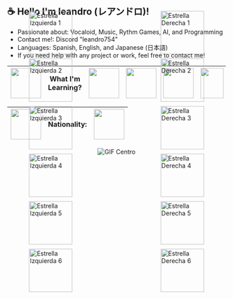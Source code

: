 ## ☕ Hello I'm leandro (レアンドロ)!
* Passionate about: Vocaloid, Music, Rythm Games, AI, and Programming
* Contact me!: Discord "leandro754"
* Languages: Spanish, English, and Japanese (日本語)
* If you need help with any project or work, feel free to contact me! 


| <img src="https://github.com/user-attachments/assets/1ac8a5ad-3bee-41a4-94cc-46cc1337741a" width="70" height="70"> |What I'm Learning?<br> | <img src="https://github.com/user-attachments/assets/7a87d8bd-f341-4e64-aa89-ea2d98235cca" width="70" height="70"> | <img src="https://github.com/user-attachments/assets/835137fa-a313-4962-a3ed-592074f522a5" width="70" height="70"> | <img src="https://github.com/user-attachments/assets/61821bf2-3a68-4d1e-999f-461eb1d4e71d" width="70" height="70"> | <img src="https://github.com/user-attachments/assets/268ba175-7ecd-4185-bf6c-1a02e799ad8c" width="53" height="70"> | <img src="https://github.com/user-attachments/assets/de642afa-23a2-44e9-94d8-1224e01c5584" width="70" height="70"> | <img src="https://github.com/user-attachments/assets/dc4b0731-9b27-45fd-b53c-6dec8224ca2e" width="70" height="70"> | <img src="https://github.com/user-attachments/assets/b9834921-6e44-499e-a3f9-db3f21f676bb" width="70" height="50"> | <img src="https://github.com/user-attachments/assets/8d9231f0-1dcf-4d85-8e27-22da12eb96fb" width="70" height="70"> | <img src="https://github.com/user-attachments/assets/1c0af512-5762-433b-980c-5c4961d2cfe7" width="70" height="70"> |
|---|---|---|---|---|---|---|---|---|---|---|



| <img src="https://github.com/user-attachments/assets/dc6f831c-fa2a-4db7-8b90-a48be2d45f0c" width="70" height="70">  | Nationality: | <img src="https://github.com/user-attachments/assets/c01557b9-378d-446c-be3c-1c3059551059" width="70" height="70"> |
|---|---|---|



<div style="display: flex; justify-content: center; align-items: center; position: relative; width: 100%; gap: 10px;">
  <!-- Contenedor de las estrellas a la izquierda -->
  <div style="position: absolute; left: 10%; display: flex; flex-direction: column; justify-content: center; align-items: center; gap: 10px;">
    <!-- Estrella superior izquierda -->
    <img src="https://github.com/user-attachments/assets/0b292912-f7e8-4508-bd70-cf204600aa43" alt="Estrella Izquierda 1" width="100">
    <!-- Estrella central izquierda -->
    <img src="https://github.com/user-attachments/assets/0b292912-f7e8-4508-bd70-cf204600aa43" alt="Estrella Izquierda 2" width="100">
    <!-- Estrella inferior izquierda -->
    <img src="https://github.com/user-attachments/assets/0b292912-f7e8-4508-bd70-cf204600aa43" alt="Estrella Izquierda 3" width="100">
    <img src="https://github.com/user-attachments/assets/0b292912-f7e8-4508-bd70-cf204600aa43" alt="Estrella Izquierda 4" width="100">
    <img src="https://github.com/user-attachments/assets/0b292912-f7e8-4508-bd70-cf204600aa43" alt="Estrella Izquierda 5" width="100">
    <img src="https://github.com/user-attachments/assets/0b292912-f7e8-4508-bd70-cf204600aa43" alt="Estrella Izquierda 6" width="100">
  </div>

  <!-- GIF central en su tamaño original -->
  <img src="https://github.com/user-attachments/assets/b22aed32-65bc-445e-87fb-2050b6d03128" alt="GIF Centro" style="flex-shrink: 0;">

  <!-- Contenedor de las estrellas a la derecha -->
  <div style="position: absolute; right: 10%; display: flex; flex-direction: column; justify-content: center; align-items: center; gap: 10px;">
    <!-- Estrella superior derecha -->
    <img src="https://github.com/user-attachments/assets/0b292912-f7e8-4508-bd70-cf204600aa43" alt="Estrella Derecha 1" width="100">
    <!-- Estrella central derecha -->
    <img src="https://github.com/user-attachments/assets/0b292912-f7e8-4508-bd70-cf204600aa43" alt="Estrella Derecha 2" width="100">
    <!-- Estrella inferior derecha -->
    <img src="https://github.com/user-attachments/assets/0b292912-f7e8-4508-bd70-cf204600aa43" alt="Estrella Derecha 3" width="100">
    <img src="https://github.com/user-attachments/assets/0b292912-f7e8-4508-bd70-cf204600aa43" alt="Estrella Derecha 4" width="100">
    <img src="https://github.com/user-attachments/assets/0b292912-f7e8-4508-bd70-cf204600aa43" alt="Estrella Derecha 5" width="100">
    <img src="https://github.com/user-attachments/assets/0b292912-f7e8-4508-bd70-cf204600aa43" alt="Estrella Derecha 6" width="100">
  </div>
</div>










